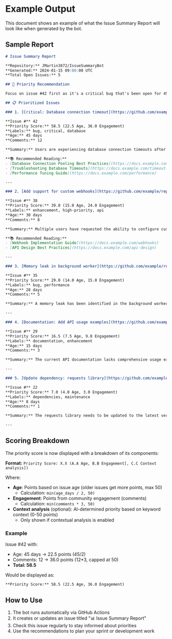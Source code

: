 # Example Output

This document shows an example of what the Issue Summary Report will look like when generated by the bot.

## Sample Report

```markdown
# Issue Summary Report

**Repository:** JMartin3872/IssueSummaryBot  
**Generated:** 2024-01-15 09:00:00 UTC  
**Total Open Issues:** 5

## 🎯 Priority Recommendation

Focus on issue #42 first as it's a critical bug that's been open for 45 days with significant community engagement. Follow up with issue #38, which is a high-priority enhancement requested by multiple users. After addressing these urgent items, tackle issue #35 to improve overall system stability.

## 📋 Prioritized Issues

### 1. [Critical: Database connection timeout](https://github.com/example/repo/issues/42)

**Issue #** 42  
**Priority Score:** 58.5 (22.5 Age, 36.0 Engagement)  
**Labels:** bug, critical, database  
**Age:** 45 days  
**Comments:** 12  

**Summary:** Users are experiencing database connection timeouts after the recent update. The issue occurs intermittently during peak usage hours and affects approximately 20% of active users. A temporary workaround has been suggested in the comments, but a permanent fix is needed.

**📚 Recommended Reading:**
- [Database Connection Pooling Best Practices](https://docs.example.com/connection-pooling)
- [Troubleshooting Database Timeouts](https://docs.example.com/timeout-debugging)
- [Performance Tuning Guide](https://docs.example.com/performance)

---

### 2. [Add support for custom webhooks](https://github.com/example/repo/issues/38)

**Issue #** 38  
**Priority Score:** 39.0 (15.0 Age, 24.0 Engagement)  
**Labels:** enhancement, high-priority, api  
**Age:** 30 days  
**Comments:** 8  

**Summary:** Multiple users have requested the ability to configure custom webhooks for real-time notifications. This feature would enable better integration with third-party monitoring tools and improve the overall developer experience.

**📚 Recommended Reading:**
- [Webhook Implementation Guide](https://docs.example.com/webhooks)
- [API Design Best Practices](https://docs.example.com/api-design)

---

### 3. [Memory leak in background worker](https://github.com/example/repo/issues/35)

**Issue #** 35  
**Priority Score:** 29.0 (14.0 Age, 15.0 Engagement)  
**Labels:** bug, performance  
**Age:** 28 days  
**Comments:** 5  

**Summary:** A memory leak has been identified in the background worker process, causing gradual memory consumption increases over time. The issue requires investigation and potentially refactoring the worker lifecycle management.

---

### 4. [Documentation: Add API usage examples](https://github.com/example/repo/issues/29)

**Issue #** 29  
**Priority Score:** 16.5 (7.5 Age, 9.0 Engagement)  
**Labels:** documentation, enhancement  
**Age:** 15 days  
**Comments:** 3  

**Summary:** The current API documentation lacks comprehensive usage examples, making it difficult for new developers to get started. Adding code samples and tutorials would improve adoption.

---

### 5. [Update dependency: requests library](https://github.com/example/repo/issues/22)

**Issue #** 22  
**Priority Score:** 7.0 (4.0 Age, 3.0 Engagement)  
**Labels:** dependencies, maintenance  
**Age:** 8 days  
**Comments:** 1  

**Summary:** The requests library needs to be updated to the latest version to address a security vulnerability. This is a routine maintenance task with minimal risk.

---
```

## Scoring Breakdown

The priority score is now displayed with a breakdown of its components:

**Format:** `Priority Score: X.X (A.A Age, B.B Engagement[, C.C Context analysis])`

Where:
- **Age**: Points based on issue age (older issues get more points, max 50)
  - Calculation: `min(age_days / 2, 50)`
- **Engagement**: Points from community engagement (comments)
  - Calculation: `min(comments * 3, 50)`
- **Context analysis** (optional): AI-determined priority based on keyword context (0-50 points)
  - Only shown if contextual analysis is enabled

### Example

Issue #42 with:
- Age: 45 days → 22.5 points (45/2)
- Comments: 12 → 36.0 points (12*3, capped at 50)
- **Total: 58.5**

Would be displayed as:
```
**Priority Score:** 58.5 (22.5 Age, 36.0 Engagement)
```

## How to Use

1. The bot runs automatically via GitHub Actions
2. It creates or updates an issue titled "📊 Issue Summary Report"
3. Check this issue regularly to stay informed about priorities
4. Use the recommendations to plan your sprint or development work
